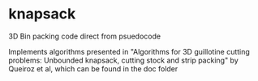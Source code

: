 # knapsack
3D  Bin packing code direct from psuedocode

Implements algorithms presented in "Algorithms for 3D guillotine cutting problems: Unbounded knapsack,
cutting stock and strip packing" by Queiroz et al, which can be found in the doc folder

